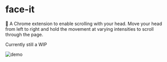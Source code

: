 # face-it
:scroll:
A Chrome extension to enable scrolling with your head.
Move your head from left to right and hold the movement at varying intensities to scroll through the page.

Currently still a WIP

![demo](http://i.imgur.com/I6Zy13e.png)

